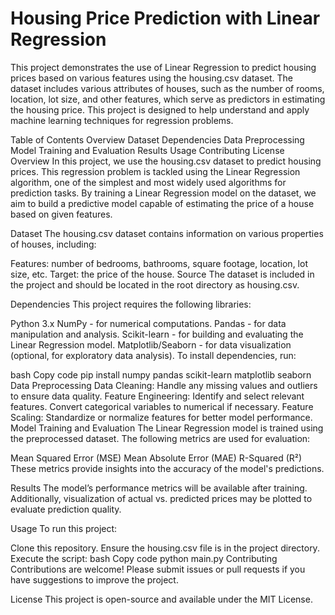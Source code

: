 # Housing Price Prediction with Linear Regression
This project demonstrates the use of Linear Regression to predict housing prices based on various features using the housing.csv dataset. The dataset includes various attributes of houses, such as the number of rooms, location, lot size, and other features, which serve as predictors in estimating the housing price. This project is designed to help understand and apply machine learning techniques for regression problems.

Table of Contents
Overview
Dataset
Dependencies
Data Preprocessing
Model Training and Evaluation
Results
Usage
Contributing
License
Overview
In this project, we use the housing.csv dataset to predict housing prices. This regression problem is tackled using the Linear Regression algorithm, one of the simplest and most widely used algorithms for prediction tasks. By training a Linear Regression model on the dataset, we aim to build a predictive model capable of estimating the price of a house based on given features.

Dataset
The housing.csv dataset contains information on various properties of houses, including:

Features: number of bedrooms, bathrooms, square footage, location, lot size, etc.
Target: the price of the house.
Source
The dataset is included in the project and should be located in the root directory as housing.csv.

Dependencies
This project requires the following libraries:

Python 3.x
NumPy - for numerical computations.
Pandas - for data manipulation and analysis.
Scikit-learn - for building and evaluating the Linear Regression model.
Matplotlib/Seaborn - for data visualization (optional, for exploratory data analysis).
To install dependencies, run:

bash
Copy code
pip install numpy pandas scikit-learn matplotlib seaborn
Data Preprocessing
Data Cleaning: Handle any missing values and outliers to ensure data quality.
Feature Engineering: Identify and select relevant features. Convert categorical variables to numerical if necessary.
Feature Scaling: Standardize or normalize features for better model performance.
Model Training and Evaluation
The Linear Regression model is trained using the preprocessed dataset. The following metrics are used for evaluation:

Mean Squared Error (MSE)
Mean Absolute Error (MAE)
R-Squared (R²)
These metrics provide insights into the accuracy of the model's predictions.

Results
The model’s performance metrics will be available after training. Additionally, visualization of actual vs. predicted prices may be plotted to evaluate prediction quality.

Usage
To run this project:

Clone this repository.
Ensure the housing.csv file is in the project directory.
Execute the script:
bash
Copy code
python main.py
Contributing
Contributions are welcome! Please submit issues or pull requests if you have suggestions to improve the project.

License
This project is open-source and available under the MIT License.
